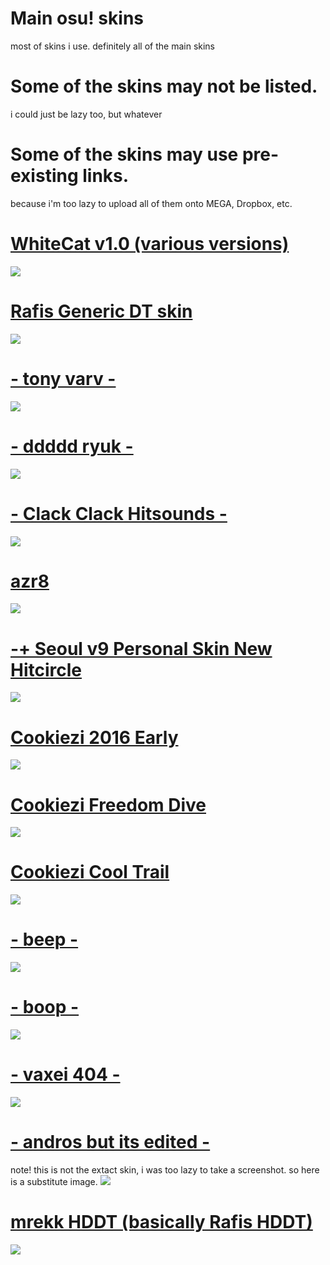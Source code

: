 # Main osu! skins
most of skins i use. definitely all of the main skins

# Some of the skins may not be listed. 
i could just be lazy too, but whatever

# Some of the skins may use pre-existing links.
because i'm too lazy to upload all of them onto MEGA, Dropbox, etc. 

# [WhiteCat v1.0 (various versions)](https://mega.nz/folder/Id8FHaxY#wm4NCpJ5SEPjiY5MGH-0Iw/file/gENgzKKL)
![](https://skins.osuck.net/uploads/posts/2019-11/1573897221_3.jpg)

# [Rafis Generic DT skin](https://www.dropbox.com/s/mj8snq3xz4rx15y/Rafis%20Generic%20DT%20skin.osk?dl=0)
![](https://osu.ppy.sh/ss/14372487/7fb3)

# [- tony varv -](https://www.dropbox.com/s/dnmlk2cyz89aimh/tony%20varv.osk?dl=0)
![](https://osu.ppy.sh/ss/15626158/88a1)

# [- ddddd ryuk -](http://puu.sh/DD1aK/53a5aa7cc4.osk)
![](https://osu.ppy.sh/ss/13333232)

# [- Clack Clack Hitsounds -](https://www.dropbox.com/s/x6uoux9vmr2pn0i/-%20Rafis%20but%20Clack-.osk?dl=0)
![](https://osu.ppy.sh/ss/14569969/d01a)

# [azr8](https://mizaruyea.s-ul.eu/Qt8mKVop)
![](https://i.imgur.com/teld9tV.png)

# [-+ Seoul v9 Personal Skin New Hitcircle](https://shigeskinss.s-ul.eu/r3gxsaDo)
![](https://i.imgur.com/wblSU48.png)

# [Cookiezi 2016 Early](https://circle-people.com/wp-content/Skins/Cookiezi/Cookiezi%2017%202016-02-27.osk)
![](https://shigeskinss.s-ul.eu/QCnNRWem)

# [Cookiezi Freedom Dive](http://bit.ly/2U17zbc)
![](https://i.imgur.com/YYu703z.png)

# [Cookiezi Cool Trail](https://circle-people.com/wp-content/Skins/Cookiezi/Cookiezi%2021.4%202017-02-24.osk)
![](https://shigeskinss.s-ul.eu/nIUthg2e)

# [- beep -](https://www.dropbox.com/s/h5chgecj4r089d5/Beep.osk?dl=0)
![](https://pbs.twimg.com/media/EY06NIhUYAACn9o.jpg:large)

# [- boop -](https://cdn.discordapp.com/attachments/427214130756452353/697696460267061319/boop.osk)
![](https://osu.ppy.sh/ss/14733957/6cce)

# [- vaxei 404 -](https://mega.nz/file/hzAHnYrb#nLbTxK29IrqTj5mZl4Yob9ZLYh1PeW2LUC6W0y5mGrQ)
![](https://osu.ppy.sh/ss/13488989/a76a)

# [- andros but its edited -](https://www.dropbox.com/s/czcg38gyz6p04e7/andros%20edit.osk?dl=0)
note! this is not the extact skin, i was too lazy to  take a screenshot. so here is a substitute image.
![](https://skins.osuck.net/uploads/posts/2019-07/1561977645_screenshot5556.jpg)

# [mrekk HDDT (basically Rafis HDDT)](https://drive.google.com/u/0/uc?export=download&confirm=e5ti&id=1x21RntTvG_XLiz7SFXuFIQc6NWuOOfsf)
![](https://i.imgur.com/YULitvx.png)
